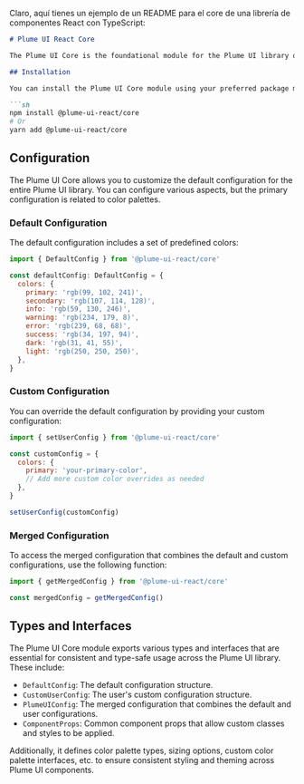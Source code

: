 Claro, aquí tienes un ejemplo de un README para el core de una librería de componentes React con TypeScript:

```markdown
# Plume UI React Core

The Plume UI Core is the foundational module for the Plume UI library of React components. It provides configuration options and basic types used throughout the library.

## Installation

You can install the Plume UI Core module using your preferred package manager:

```sh
npm install @plume-ui-react/core
# Or
yarn add @plume-ui-react/core
```

## Configuration

The Plume UI Core allows you to customize the default configuration for the entire Plume UI library. You can configure various aspects, but the primary configuration is related to color palettes.

### Default Configuration

The default configuration includes a set of predefined colors:

```javascript
import { DefaultConfig } from '@plume-ui-react/core'

const defaultConfig: DefaultConfig = {
  colors: {
    primary: 'rgb(99, 102, 241)',
    secondary: 'rgb(107, 114, 128)',
    info: 'rgb(59, 130, 246)',
    warning: 'rgb(234, 179, 8)',
    error: 'rgb(239, 68, 68)',
    success: 'rgb(34, 197, 94)',
    dark: 'rgb(31, 41, 55)',
    light: 'rgb(250, 250, 250)',
  },
}
```

### Custom Configuration

You can override the default configuration by providing your custom configuration:

```javascript
import { setUserConfig } from '@plume-ui-react/core'

const customConfig = {
  colors: {
    primary: 'your-primary-color',
    // Add more custom color overrides as needed
  },
}

setUserConfig(customConfig)
```

### Merged Configuration

To access the merged configuration that combines the default and custom configurations, use the following function:

```javascript
import { getMergedConfig } from '@plume-ui-react/core'

const mergedConfig = getMergedConfig()
```

## Types and Interfaces

The Plume UI Core module exports various types and interfaces that are essential for consistent and type-safe usage across the Plume UI library. These include:

- `DefaultConfig`: The default configuration structure.
- `CustomUserConfig`: The user's custom configuration structure.
- `PlumeUIConfig`: The merged configuration that combines the default and user configurations.
- `ComponentProps`: Common component props that allow custom classes and styles to be applied.

Additionally, it defines color palette types, sizing options, custom color palette interfaces, etc. to ensure consistent styling and theming across Plume UI components.
